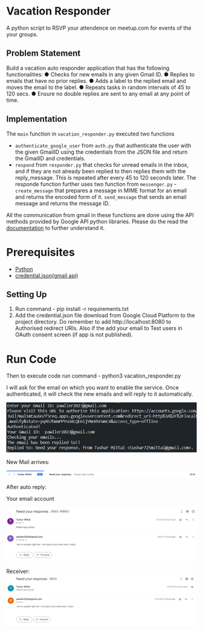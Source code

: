 # Vacation Responder

A python script to RSVP your attendence on meetup.com for events of the your groups.

## Problem Statement

Build a vacation auto responder application that has the following functionalities:
● Checks for new emails in any given Gmail ID.
● Replies to emails that have no prior replies.
● Adds a label to the replied email and moves the email to the label.
● Repeats tasks in random intervals of 45 to 120 secs.
● Ensure no double replies are sent to any email at any point of time.

## Implementation

The `main` function in `vacation_responder.py` executed two functions

- `authenticate_google_user` from `auth.py` that authenticate the user with the given GmailID using the credentials from the JSON file and return the GmailID and credentials.
- `respond` from `responder.py` that checks for unread emails in the inbox, and if they are not already been replied to then replies them with the reply_message. This is repeated after every 45 to 120 seconds later. The responde function further uses two function from `messenger.py` -
  `create_message` that prepares a message in MIME format for an email and returns the encoded form of it.
  `send_message` that sends an email message and returns the message ID.

All the communication from gmail in these functions are done using the API methods provided by Google API python libraries. Please do the read the [documentation](https://developers.google.com/gmail/api/guides) to further understand it.

# Prerequisites

- [Python](https://www.python.org/downloads/)
- [credential.json(gmail api)](https://console.cloud.google.com/apis/library/gmail.googleapis.com)

## Setting Up

1. Run command - pip install -r requirements.txt
2. Add the credential.json file download from Google Cloud Platform to the project directory. Do remember to add http://localhost:8080 to Authorised redirect URIs. Also if the add your email to Test users in OAuth consent screen (if app is not published).

# Run Code

Then to execute code run command - python3 vacation_responder.py

I will ask for the email on which you want to enable the service. Once authenticated, it will check the new emails and will reply to it automatically.

![1688239667268](image/README/1688239667268.png)

New Mail arrives:

![1688239633022](image/README/1688239633022.png)

After auto reply:

Your email account

![1688239770621](image/README/1688239770621.png)

Receiver:
![1688239796541](image/README/1688239796541.png)
